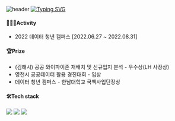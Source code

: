 ![header](https://capsule-render.vercel.app/api?type=waving&color=6994CDEE&text=&animation=twinkling&height=80)
[![Typing SVG](https://readme-typing-svg.demolab.com?font=Alkatra&weight=500&size=45&duration=4000&pause=3&color=6994CDEE&center=false&vCenter=false&multiline=true&repeat=true&width=1000&height=100&lines=Welcome+to+Jiho's+GitHub!👋)](https://git.io/typing-svg)


<!--
**jihyeyun01/Yunjihye** is a ✨ _special_ ✨ repository because its `README.md` (this file) appears on your GitHub profile.

Here are some ideas to get you started:

- 🔭 I’m currently working on ...
- 🌱 I’m currently learning ...
- 👯 I’m looking to collaborate on ...
- 🤔 I’m looking for help with ...
- 💬 Ask me about ...
- 📫 How to reach me: ...
- 😄 Pronouns: ...
- ⚡ Fun fact: ...
-->

#### 👩🏻‍💻Activity
- 2022 데이터 청년 캠퍼스 [2022.06.27 ~ 2022.08.31]

#### 🏆Prize
- (김해시) 공공 와이파이존 재배치 및 신규입지 분석 - 우수상(LH 사장상)
- 영천시 공공데이터 활용 경진대회 - 입상
- 데이터 청년 캠퍼스 - 한남대학교 국책사업단장상


#### 🛠️Tech stack
<img src="https://img.shields.io/badge/Python-3776AB?style=flat-square&logo=Python&logoColor=white"/> <img src="https://img.shields.io/badge/Rstudio-75AADB?style=flat-square&logo=rstudio&logoColor=white"/> <img src="https://img.shields.io/badge/MySQL-4479A1?style=flat-square&logo=MySQL&logoColor=white"/> 
